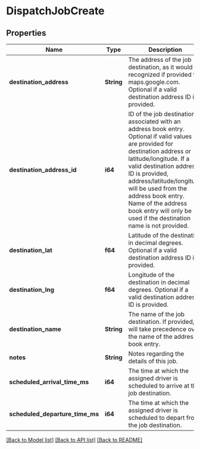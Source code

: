 # DispatchJobCreate

## Properties
Name | Type | Description | Notes
------------ | ------------- | ------------- | -------------
**destination_address** | **String** | The address of the job destination, as it would be recognized if provided to maps.google.com. Optional if a valid destination address ID is provided. | [optional] 
**destination_address_id** | **i64** | ID of the job destination associated with an address book entry. Optional if valid values are provided for destination address or latitude/longitude. If a valid destination address ID is provided, address/latitude/longitude will be used from the address book entry. Name of the address book entry will only be used if the destination name is not provided. | [optional] 
**destination_lat** | **f64** | Latitude of the destination in decimal degrees. Optional if a valid destination address ID is provided. | [optional] 
**destination_lng** | **f64** | Longitude of the destination in decimal degrees. Optional if a valid destination address ID is provided. | [optional] 
**destination_name** | **String** | The name of the job destination. If provided, it will take precedence over the name of the address book entry. | [optional] 
**notes** | **String** | Notes regarding the details of this job. | [optional] 
**scheduled_arrival_time_ms** | **i64** | The time at which the assigned driver is scheduled to arrive at the job destination. | 
**scheduled_departure_time_ms** | **i64** | The time at which the assigned driver is scheduled to depart from the job destination. | [optional] 

[[Back to Model list]](../README.md#documentation-for-models) [[Back to API list]](../README.md#documentation-for-api-endpoints) [[Back to README]](../README.md)


